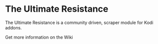 # The Ultimate Resistance
The Ultimate Resistance is a community driven, scraper module for Kodi addons.

Get more information on the Wiki
